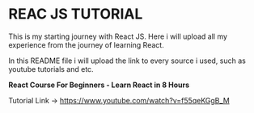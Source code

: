 # REAC JS TUTORIAL

This is my starting journey with React JS. Here i will upload all my experience from the journey of learning React. 

In this README file i will upload the link to every source i used, such as youtube tutorials and etc.

**React Course For Beginners - Learn React in 8 Hours**

Tutorial Link -> https://www.youtube.com/watch?v=f55qeKGgB_M